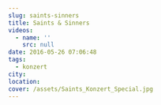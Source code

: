 ```yaml
---
slug: saints-sinners
title: Saints & Sinners
videos:
  - name: ''
    src: null
date: 2016-05-26 07:06:48
tags:
  - konzert
city:
location:
cover: /assets/Saints_Konzert_Special.jpg
---
```

